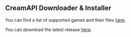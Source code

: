 ## CreamAPI Downloader & Installer
You can find a list of supported games and their files [here](https://mega.nz/folder/45YBwIxZ#fsZNZZu9twY2PVLgrB86fA).

You can download the latest release [here](https://github.com/pointfeev/CreamInstaller/releases/latest/download/CreamInstaller.zip).
